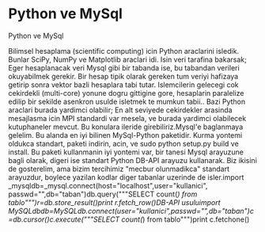 # Python ve MySql


Python ve MySql



Bilimsel hesaplama (scientific computing) icin Python araclarini isledik. Bunlar SciPy, NumPy ve Matplotlib araclari idi. Isin veri tarafina bakarsak; Eger hesaplanacak veri Mysql gibi bir tabanda ise, bu tabandan verileri okuyabilmek gerekir. Bir hesap tipik olarak gereken tum veriyi hafizaya getirip sonra vektor bazli hesaplara tabi tutar. Islemcilerin gelecegi cok cekirdekli (multi-core) yonune dogru gittigine gore, hesaplarin paralelize edilip bir sekilde asenkron usulde isletmek te mumkun tabii.. Bazi Python araclari burada yardimci olabilir; En alt seviyede cekirdekler arasinda mesajlasma icin MPI standardi var mesela, ve burada yardimci olabilecek kutuphaneler mevcut. Bu konulara ileride girebiliriz.Mysql'e baglanmaya gelelim. Bu alanda en iyi bilinen MySql-Python paketidir. Kurma yontemi oldukca standart, paketi indirin, acin, ve sudo python setup.py build ve install. Bu paketi kullanmanin iyi yontemi var, bir tanesi Mysql arayuzune bagli olarak, digeri ise standart Python DB-API arayuzu kullanarak. Biz ikisini de gosterelim, ama bizim tercihimiz "mecbur olunmadikca" standart arayuzdur, boylece yazilan kodlar diger tabanlar uzerinde de isler.import _mysqldb=_mysql.connect(host="localhost",user="kullanici", passwd="",db="taban")db.query("""SELECT count(*) from tablo""")r=db.store_result()print r.fetch_row()DB-API usuluimport MySQLdbdb=MySQLdb.connect(user="kullanici",passwd="",db="taban")c=db.cursor()c.execute("""SELECT count(*) from tablo""")print c.fetchone()




